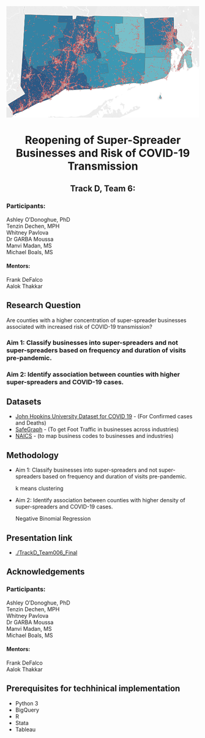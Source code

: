 ![County-level Number of super-spreader businesses](visualizations/Map1.png "Legend")



<h1 align=center>Reopening of Super-Spreader Businesses and Risk of COVID-19 Transmission</h1>


<h2 align=center>Track D, Team 6:</h2>

<h3>Participants: </h3>

Ashley O’Donoghue, PhD<br>
Tenzin Dechen, MPH<br>
Whitney Pavlova<br>
Dr GARBA Moussa<br>
Manvi Madan, MS<br>
Michael Boals, MS<br>

<h4>Mentors:</h4>

Frank DeFalco<br>
Aalok Thakkar

<h2>Research Question</h2>


Are counties with a higher concentration of super-spreader businesses associated with increased risk of COVID-19 transmission?
 
### Aim 1: Classify businesses into super-spreaders and not super-spreaders based on frequency and duration of visits pre-pandemic.

### Aim 2: Identify association between counties with higher super-spreaders and COVID-19 cases.

## Datasets
* [John Hopkins University Dataset for COVID 19](https://github.com/CSSEGISandData/COVID-19) - (For Confirmed cases and Deaths) 
* [SafeGraph](https://www.safegraph.com/covid-19-data-consortium) - (To get Foot Traffic in businesses across industries)
* [NAICS](https://www.naics.com/search/) - (to map business codes to businesses and industries)


## Methodology 

* Aim 1: Classify businesses into super-spreaders and not super-spreaders based on frequency and duration of visits pre-pandemic.

    k means clustering
    
* Aim 2: Identify association between counties with higher density of super-spreaders and COVID-19 cases.

    Negative Binomial Regression 
    
## Presentation link 

- [./TrackD_Team006_Final](https://github.com/garbamoussa/Reopening-of-super-spreader-businesses-and-risk-of-COVID-19-transmission-/blob/master/visualizations/TrackD_Team006_Final.pdf)
## Acknowledgements

<h3>Participants: </h3>

Ashley O’Donoghue, PhD<br>
Tenzin Dechen, MPH<br>
Whitney Pavlova<br>
Dr GARBA Moussa<br>
Manvi Madan, MS<br>
Michael Boals, MS<br>

<h4>Mentors:</h4>

Frank DeFalco<br>
Aalok Thakkar


## Prerequisites for techhinical implementation 

- Python 3
- BigQuery 
- R
- Stata
- Tableau
